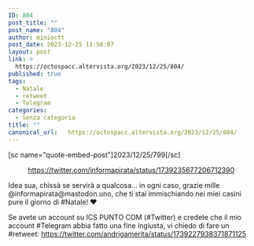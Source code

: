 ```yaml
---
ID: 804
post_title: ""
post_name: "804"
author: minioctt
post_date: 2023-12-25 11:58:07
layout: post
link: >
  https://octospacc.altervista.org/2023/12/25/804/
published: true
tags:
  - Natale
  - retweet
  - Telegram
categories:
  - Senza categoria
title: ""
canonical_url:   https://octospacc.altervista.org/2023/12/25/804/
---
```

<!-- wp:paragraph -->
<p>[sc name="quote-embed-post"]2023/12/25/799[/sc]</p>
<!-- /wp:paragraph -->

<!-- wp:paragraph -->
<p></p>
<!-- /wp:paragraph -->

<!-- wp:image {"id":805,"sizeSlug":"full","linkDestination":"none"} -->
<figure class="wp-block-image size-full"><img src="{{site.cdnurl}}/assets/uploads/2023/12/image-20.png" alt="" class="wp-image-805"/><figcaption class="wp-element-caption"><a href="https://twitter.com/informapirata/status/1739235677206712390">https://twitter.com/informapirata/status/1739235677206712390</a></figcaption></figure>
<!-- /wp:image -->

<!-- wp:paragraph -->
<p></p>
<!-- /wp:paragraph -->

<!-- wp:paragraph -->
<p>Idea sua, chissà se servirà a qualcosa... in ogni caso, grazie mille @informapirata@mastodon.uno, che ti stai immischiando nei miei casini pure il giorno di #Natale! ❤️</p>
<!-- /wp:paragraph -->

<!-- wp:paragraph -->
<p>Se avete un account su ICS PUNTO COM (#Twitter) e credete che il mio account #Telegram abbia fatto una fine ingiusta, vi chiedo di fare un #retweet: <a href="https://twitter.com/andrigamerita/status/1739227938371871125">https://twitter.com/andrigamerita/status/1739227938371871125</a> </p>
<!-- /wp:paragraph -->